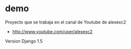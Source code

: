 demo
====

Proyecto que se trabaja en el canal de Youtube de alexexc2
- http://www.youtube.com/user/alexexc2

Version Django 1.5
